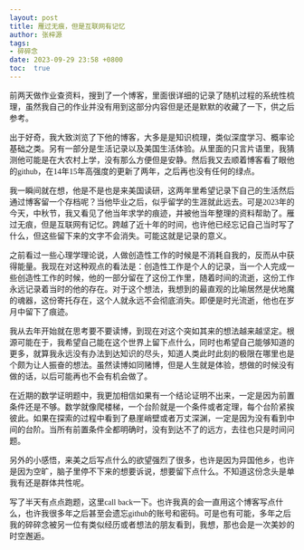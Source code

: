 ```yaml
---
layout: post
title: 雁过无痕，但是互联网有记忆
author: 张梓源
tags:
- 碎碎念
date: 2023-09-29 23:58 +0800
toc:  true
---
```

<font face="华文仿宋">
前两天做作业查资料，搜到了一个博客，里面很详细的记录了随机过程的系统性梳理，虽然我自己的作业并没有用到这部分内容但是还是默默的收藏了一下，供之后参考。  

出于好奇，我大致浏览了下他的博客，大多是是知识梳理，类似深度学习、概率论基础之类。另有一部分是生活记录以及美国生活体验。从里面的只言片语里，我猜测他可能是在大农村上学，没有那么方便但是安静。然后我又去顺着博客看了眼他的github，在14年15年高强度的更新了两年，之后再也没有任何的绿点。  

我一瞬间就在想，他是不是也是来美国读研，这两年里希望记录下自己的生活然后通过博客留一个存档呢？当他毕业之后，似乎留学的生涯就此远去。可是2023年的今天，中秋节，我又看见了他当年求学的痕迹，并被他当年整理的资料帮助了。雁过无痕，但是互联网有记忆。跨越了近十年的时间，也许他已经忘记自己当时写了什么，但这些留下来的文字不会消失。可能这就是记录的意义。  

之前看过一些心理学理论说，人做创造性工作的时候是不消耗自我的，反而从中获得能量。我现在对这种观点的看法是：创造性工作是个人的记录，当一个人完成一些创造性工作的时候，他的一部分留在了这份工作里，随着时间的流逝，这份工作永远记录着当时的他的存在。对于这个想法，我想到的最直观的比喻居然是伏地魔的魂器，这份寄托存在，这个人就永远不会彻底消失。即便是时光流逝，他也在岁月中留下了痕迹。  

我从去年开始就在思考要不要读博，到现在对这个突如其来的想法越来越坚定。根源可能在于，我希望自己能在这个世界上留下点什么，同时也希望自己能够知道的更多，就算我永远没有办法到达知识的尽头，知道人类此时此刻的极限在哪里也是个颇为让人振奋的想法。虽然读博如同赌博，但是人生就是体验，想做的时候没有做的话，以后可能再也不会有机会做了。  

在近期的数学证明题中，我更加相信如果有一个结论证明不出来，一定是因为前置条件还是不够。数学就像爬楼梯，一个台阶就是一个条件或者定理，每个台阶紧挨彼此。如果在探索的过程中看到了悬崖峭壁或者万丈深渊，一定是因为没有看到中间的台阶。当所有前置条件全都明确时，没有到达不了的远方，去往也只是时间问题。  

另外的小感悟，来美之后写点什么的欲望强烈了很多，也许是因为异国他乡，也许是因为空旷，脑子里停不下来的想要诉说，想要留下点什么。不知道这份念头是单我有还是群体共性呢。  

写了半天有点点跑题，这里call back一下。也许我真的会一直用这个博客写点什么，也许我很多年之后甚至会遗忘github的账号和密码。可是也有可能，多年之后我的碎碎念被另一位有类似经历或者想法的朋友看到，我想，那也会是一次美妙的时空邂逅。  

</font>

